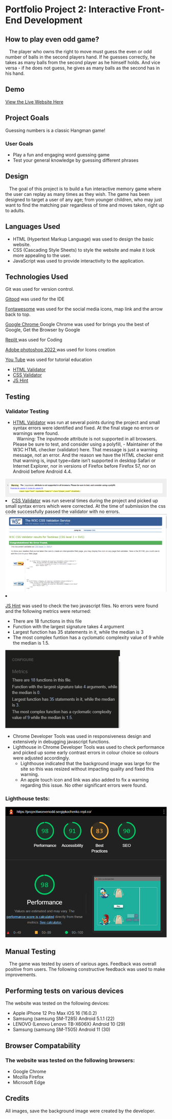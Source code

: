 
<p dir="auto"><h1>Portfolio Project 2: Interactive Front-End Development</h1></p>
<h2>How to play even odd game?</h2>
<p dir="auto">&nbsp;&nbsp;&nbsp;The player who owns the right to move must guess the even or odd number of balls in the second players hand. If he guesses correctly, he takes as many balls from the second player as he himself holds. And vice versa - if he does not guess, he gives as many balls as the second has in his hand.</p>
<h2>Demo</h2>
<a href="https://sergiykochenko.github.io/ProjectTwo/" rel="nofollow">View the Live Website Here</a>

<h2>Project Goals</h2>
<p dir="auto">Guessing numbers is a classic Hangman game!</p>
<h3>User Goals</h3>
<ul dir="auto">
<li>Play a fun and engaging word guessing game</li>
<li>Test your general knowledge by guessing different phrases</li>
</ul>





<h2>Design</h2>
<p dir="auto">&nbsp;&nbsp;&nbsp;The goal of this project is to build a fun interactive memory game where the user can replay as many times as they wish. The game has been designed to target a user of any age; from younger children, who may just want to find the matching pair regardless of time and moves taken, right up to adults.</p>
<h2>Languages Used</h2>
<ul dir="auto">
<li>HTML (Hypertext Markup Language) was used to design the basic website.</li>
<li>CSS (Cascading Style Sheets) to style the website and make it look more appealing to the user.</li>
<li>JavaScript was used to provide interactivity to the application.</li>
</ul>
<h2>Technologies Used</h2>
<p dir="auto">Git was used for version control.</p>
<p dir="auto"><a href="https://www.gitpod.io/" rel="nofollow">Gitpod</a> was used for the IDE</p>
<p dir="auto"><a href="https://fontawesome.com" rel="nofollow">Fontawesome</a> was used for the social media icons, map link and the arrow back to top.</p>
<p dir="auto"><a href="https://www.google.com/intl/eu/chrome/" rel="nofollow">Google Chrome </a> Google Chrome was used for brings you the best of Google, Get the Browser by Google</p>
<p dir="auto"><a href="https://replit.com/" rel="nofollow">Replit </a> was used for Coding</p>
<p dir="auto"><a href="https://helpx.adobe.com/photoshop/using/whats-new.html" rel="nofollow">Adobe photoshop 2022 </a> was used for Icons creation</p>
<p dir="auto"><a href="https://www.youtube.com/" rel="nofollow">You Tube</a> was used for tutorial education</p>


<ul dir="auto">
<li><a href="https://validator.w3.org/" rel="nofollow">HTML Validator</a></li>
<li><a href="https://validator.w3.org/" rel="nofollow">CSS Validator</a></li>
<li><a href="https://jshint.com/" rel="nofollow">JS Hint</a></li>
</ul>
<h2>Testing</h2>
<h3>Validator Testing</h3>
<ul dir="auto">
<li><a href="https://validator.w3.org/" rel="nofollow">HTML Validator</a> was run at several points during the project and small syntax errors were identified and fixed. At the final stage no errors or warnings were found.
<br>
  &nbsp;&nbsp;&nbsp;Warning: The inputmode attribute is not supported in all browsers. Please be sure to test, and consider using a polyfill, - Maintainer of the W3C HTML checker (validator) here. That message is just a warning message, not an error. And the reason we have the HTML checker emit that warning is, input type=date isn’t supported in desktop Safari or Internet Explorer, nor in versions of Firefox before Firefox 57, nor on Android before Android 4.4.
</li>
</ul>
<img src="img/html-validator.png" alt="alt-text" style="max-width: 100%;">
<li><a href="https://jigsaw.w3.org/" rel="nofollow">CSS Validator</a> was run several times during the project and picked up small syntax errors which were corrected. At the time of submission the css code successfully passed the validator with no errors.</li>
<img src="img/css-validator.png" alt="alt-text" style="max-width: 100%;">
<li>
<p dir="auto"><a href="https://jshint.com/" rel="nofollow">JS Hint</a> was used to check the two javascript files. No errors were found and the following metrics were returned:</p>
<ul dir="auto">
<li>There are 18 functions in this file</li>
<li>Function with the largest signature takes 4 argument</li>
<li>Largest function has 35 statements in it, while the median is 3</li>
<li>The most complex funtion has a cyclomatic complexity value of 9 while the median is 1.5.</li>
</ul>
</li>
<img src="img/jshint.png" alt="alt-text" style="max-width: 100%;">
<ul dir="auto">
<li>Chrome Developer Tools was used in responsiveness design and extensively in debugging javascript functions.</li>
<li>Lighthouse in Chrome Developer Tools was used to check performance and picked up some early contrast errors in colour choice so colours were adjusted accordingly.
<ul dir="auto">
<li>Lighthouse indicated that the background image was large for the site so this was resized without impacting quality and fixed this warning.</li>
<li>An apple touch icon and link was also added to fix a warning regarding this issue. No other significant errors were found.</li>
</ul>
</li>
</ul>
<h3>Lighthouse tests:</h3>
<img src="img/lighthouse.png" alt="alt-text" style="max-width: 100%;">
<h2>Manual Testing</h2>
<p dir="auto">&nbsp;&nbsp;&nbsp;The game was tested by users of various ages. Feedback was overall positive from users. The following constructive feedback was used to make improvements.</p>
<h2>Performing tests on various devices</h2>
<p dir="auto">The website was tested on the following devices:</p>
<ul dir="auto">
<li>Apple iPhone 12 Pro Max iOS 16 (16.0.2)</li>
<li>Samsung (samsung SM-T285) Android 5.1.1 (22)</li>
<li>LENOVO (Lenovo Lenovo TB-X606X) Android 10 (29)</li>
<li>Samsung (samsung SM-T505) Android 11 (30)</li>
</ul>
<h2>Browser Compatability</h2>
<h3>The website was tested on the following browsers:</h3>
<ul dir="auto">
<li>Google Chrome</li>
<li>Mozilla Firefox</li>
<li>Microsoft Edge</li>
</ul>
<h2>Credits</h2>
<p dir="auto">All images, save the background image were created by the developer.</p>